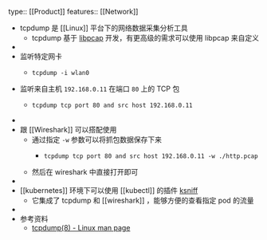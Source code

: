 type:: [[Product]]
features:: [[Network]]

- tcpdump 是 [[Linux]] 平台下的网络数据采集分析工具
	- tcpdump 基于 [libpcap](https://www.tcpdump.org/manpages/pcap.3pcap.html) 开发，有更高级的需求可以使用 libpcap 来自定义
-
- 监听特定网卡
	- ```shell
	  tcpdump -i wlan0
	  ```
- 监听来自主机 `192.168.0.11` 在端口 `80` 上的 TCP 包
	- ```shell
	  tcpdump tcp port 80 and src host 192.168.0.11
	  ```
-
- 跟 [[Wireshark]] 可以搭配使用
	- 通过指定 `-w` 参数可以将抓包数据保存下来
		- ```shell
		  tcpdump tcp port 80 and src host 192.168.0.11 -w ./http.pcap
		  ```
	- 然后在 wireshark 中直接打开即可
-
- [[kubernetes]] 环境下可以使用 [[kubectl]] 的插件 [ksniff](https://github.com/eldadru/ksniff)
	- 它集成了 tcpdump 和 [[wireshark]] ，能够方便的查看指定 pod 的流量
-
- 参考资料
	- [tcpdump(8) - Linux man page](https://linux.die.net/man/8/tcpdump)